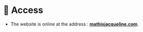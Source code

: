 # 📍 Access

- The website is online at the address : **[mathisjacqueline.com](https://mathisjacqueline.com/)**.
